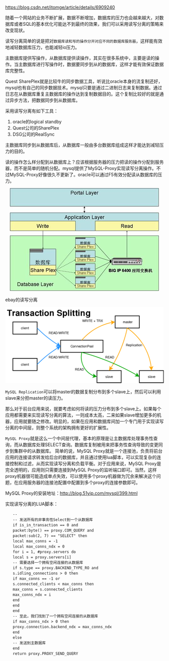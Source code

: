 https://blog.csdn.net/itomge/article/details/6909240

随着一个网站的业务不断扩展，数据不断增加，数据库的压力也会越来越大，对数据库或者SQL的基本优化可能达不到最终的效果，我们可以采用读写分离的策略来改变现状。

读写分离简单的说是把对`数据库读和写的操作分开对应不同的数据库服务器`，这样能有效地减轻数据库压力，也能减轻io压力。

主数据库提供写操作，从数据库提供读操作，其实在很多系统中，主要是读的操作。当主数据库进行写操作时，数据要同步到从的数据库，这样才能有效保证数据库完整性。

Quest SharePlex就是比较牛的同步数据工具，听说比oracle本身的流复制还好，mysql也有自己的同步数据技术。mysql只要是通过二进制日志来复制数据。通过日志在从数据库重复主数据库的操作达到复制数据目的。这个复制比较好的就是通过异步方法，把数据同步到从数据库。

采用读写分离有如下工具：
  1. oracle的logical standby
  2. Quest公司的SharePlex
  3. DSG公司的RealSync

主数据库同步到从数据库后，从数据库一般由多台数据库组成这样才能达到减轻压力的目的。

读的操作怎么样分配到从数据库上？应该根据服务器的压力把读的操作分配到服务器，而不是简单的随机分配。mysql提供了MySQL-Proxy实现读写分离操作。不过MySQL-Proxy好像很久不更新了。oracle可以通过F5有效分配读从数据库的压力。

<div align="center"> <img src="img/dxfl1.jpg" > </div>

ebay的读写分离
<div align="center"> <img src="img/dxfl2.png" > </div>


`MySQL Replication`可以将master的数据复制分布到多个slave上，然后可以利用slave来分担master的读压力。

那么对于前台应用来说，就要考虑如何将读的压力分布到多个slave上。如果每个应用都需要来实现读写分离的算法，一则成本太高，二来如果slave增加更多的机器，应用就要随之修改。明显的，如果在应用和数据库间加一个专门用于实现读写分离的中间层，则整个系统的架构拥有更好的扩展性。

`MySQL Proxy`就是这么一个中间层代理，基本的原理是让主数据库处理事务性查询，而从数据库处理SELECT查询。数据库复制被用来把事务性查询导致的变更同步到集群中的从数据库。
简单的说，MySQL Proxy就是一个连接池，负责将前台应用的连接请求转发给后台的数据库，并且通过使用lua脚本，可以实现复杂的连接控制和过滤，从而实现读写分离和负载平衡。对于应用来说，MySQL Proxy是完全透明的，应用则只需要连接到MySQL Proxy的监听端口即可。当然，这样proxy机器很可能造成单点失效，可以使用多个proxy机器做为冗余来解决这个问题，在应用服务器的连接池配置中配置到多个proxy的连接参数即可。

MySQL Proxy的安装地址：http://blog.51yip.com/mysql/399.html

实现读写分离的LUA脚本：
```
　　--
　　-- 发送所有的非事务性Select到一个从数据库
　　if is_in_transaction == 0 and
　　packet:byte() == proxy.COM_QUERY and
　　packet:sub(2, 7) == "SELECT" then
　　local max_conns = -1
　　local max_conns_ndx = 0
　　for i = 1, #proxy.servers do
　　local s = proxy.servers[i]
　　-- 需要选择一个拥有空闲连接的从数据库
　　if s.type == proxy.BACKEND_TYPE_RO and
　　s.idling_connections > 0 then
　　if max_conns == -1 or
　　s.connected_clients < max_conns then
　　max_conns = s.connected_clients
　　max_conns_ndx = i
　　end
　　end
　　end
　　-- 至此，我们找到了一个拥有空闲连接的从数据库
　　if max_conns_ndx > 0 then
　　proxy.connection.backend_ndx = max_conns_ndx
　　end
　　else
　　-- 发送到主数据库
　　end
　　return proxy.PROXY_SEND_QUERY
```
